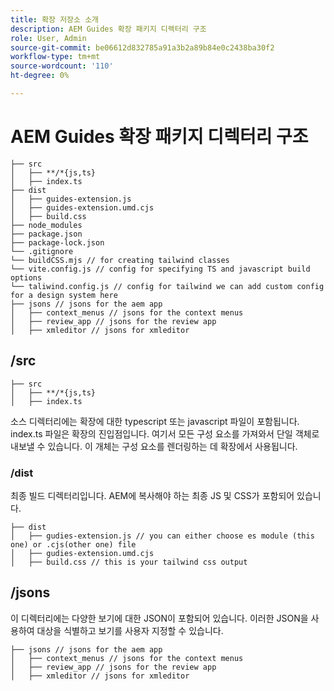 ```yaml
---
title: 확장 저장소 소개
description: AEM Guides 확장 패키지 디렉터리 구조
role: User, Admin
source-git-commit: be06612d832785a91a3b2a89b84e0c2438ba30f2
workflow-type: tm+mt
source-wordcount: '110'
ht-degree: 0%

---
```



# AEM Guides 확장 패키지 디렉터리 구조

```text
├── src
│   ├── **/*{js,ts}
│   ├── index.ts
├── dist
│   ├── guides-extension.js
│   ├── guides-extension.umd.cjs
│   ├── build.css
├── node_modules
├── package.json
├── package-lock.json 
└── .gitignore
└── buildCSS.mjs // for creating tailwind classes
└── vite.config.js // config for specifying TS and javascript build options
└── taliwind.config.js // config for tailwind we can add custom config for a design system here
├── jsons // jsons for the aem app
│   ├── context_menus // jsons for the context menus
│   ├── review_app // jsons for the review app
│   ├── xmleditor // jsons for xmleditor
```

## /src

```text
├── src
│   ├── **/*{js,ts}
│   ├── index.ts
```

소스 디렉터리에는 확장에 대한 typescript 또는 javascript 파일이 포함됩니다. index.ts 파일은 확장의 진입점입니다. 여기서 모든 구성 요소를 가져와서 단일 객체로 내보낼 수 있습니다. 이 개체는 구성 요소를 렌더링하는 데 확장에서 사용됩니다.

### /dist

최종 빌드 디렉터리입니다. AEM에 복사해야 하는 최종 JS 및 CSS가 포함되어 있습니다.

```test
├── dist
│   ├── gudies-extension.js // you can either choose es module (this one) or .cjs(other one) file
│   ├── gudies-extension.umd.cjs
│   ├── build.css // this is your tailwind css output
```

## /jsons

이 디렉터리에는 다양한 보기에 대한 JSON이 포함되어 있습니다. 이러한 JSON을 사용하여 대상을 식별하고 보기를 사용자 지정할 수 있습니다.

```text
├── jsons // jsons for the aem app
│   ├── context_menus // jsons for the context menus
│   ├── review_app // jsons for the review app
│   ├── xmleditor // jsons for xmleditor
```
